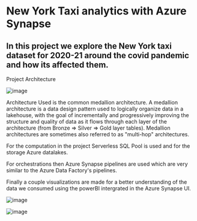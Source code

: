 # New York Taxi analytics with Azure Synapse

## In this project we explore the New York taxi dataset for 2020-21 around the covid pandemic and how its affected them. 

Project Architecture 

![image](https://github.com/giannisyp/Azure_Synapse_Taxi_Project/assets/119696474/46878783-d062-43d7-bf5d-bfb69466dbc4)

Architecture Used is the common medallion architecture. A medallion architecture is a data design pattern used to logically organize data in a lakehouse, with the goal of incrementally and progressively improving the structure and quality of data as it flows through each layer of the architecture (from Bronze ⇒ Silver ⇒ Gold layer tables). Medallion architectures are sometimes also referred to as "multi-hop" architectures.

For the computation in the project Serverless SQL Pool is used and for the storage Azure datalakes.

For orchestrations then Azure Synapse pipelines are used which are very similar to the Azure Data Factory's pipelines.

Finally a couple visualizations are made for a better understanding of the data we consumed using the powerBI intergrated in the Azure Synapse UI.

![image](https://github.com/giannisyp/Azure_Synapse_Taxi_Project/assets/119696474/8b4b5484-4a60-47ed-9734-0c4d2cef2f76)

![image](https://github.com/giannisyp/Azure_Synapse_Taxi_Project/assets/119696474/6326244b-6bbb-4989-bb22-80213229bbec)
